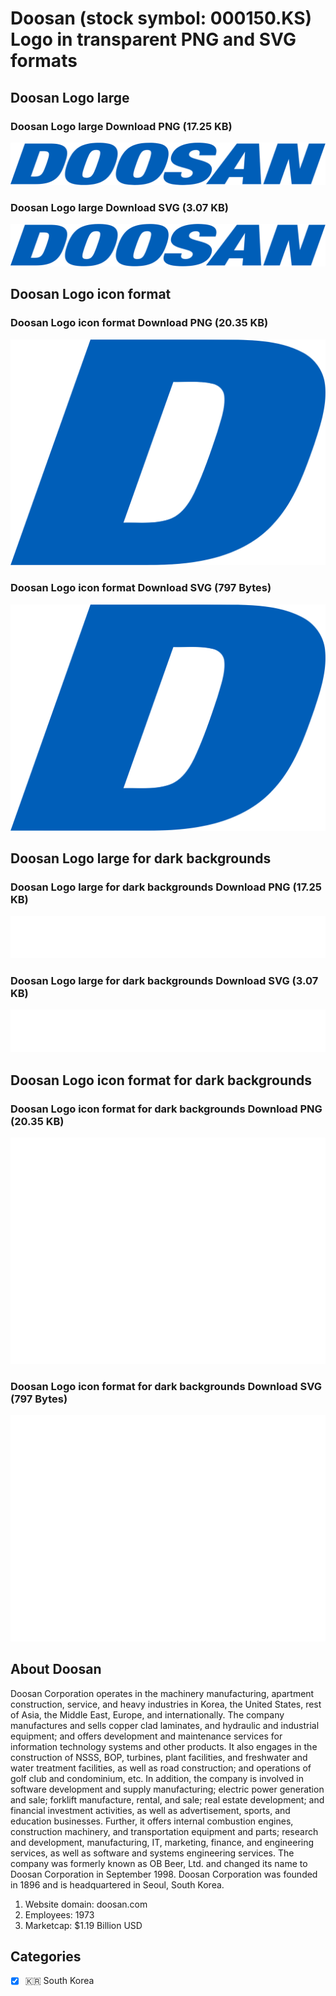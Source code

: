 # Doosan (stock symbol: 000150.KS) Logo in transparent PNG and SVG formats

## Doosan Logo large

### Doosan Logo large Download PNG (17.25 KB)

![Doosan Logo large Download PNG (17.25 KB)](/img/orig/000150.KS_BIG-d59bb087.png)

### Doosan Logo large Download SVG (3.07 KB)

![Doosan Logo large Download SVG (3.07 KB)](/img/orig/000150.KS_BIG-a47a5f35.svg)

## Doosan Logo icon format

### Doosan Logo icon format Download PNG (20.35 KB)

![Doosan Logo icon format Download PNG (20.35 KB)](/img/orig/000150.KS-dd1c5cea.png)

### Doosan Logo icon format Download SVG (797 Bytes)

![Doosan Logo icon format Download SVG (797 Bytes)](/img/orig/000150.KS-59008735.svg)

## Doosan Logo large for dark backgrounds

### Doosan Logo large for dark backgrounds Download PNG (17.25 KB)

![Doosan Logo large for dark backgrounds Download PNG (17.25 KB)](/img/orig/000150.KS_BIG.D-32848a96.png)

### Doosan Logo large for dark backgrounds Download SVG (3.07 KB)

![Doosan Logo large for dark backgrounds Download SVG (3.07 KB)](/img/orig/000150.KS_BIG.D-5574cfef.svg)

## Doosan Logo icon format for dark backgrounds

### Doosan Logo icon format for dark backgrounds Download PNG (20.35 KB)

![Doosan Logo icon format for dark backgrounds Download PNG (20.35 KB)](/img/orig/000150.KS.D-0fb18840.png)

### Doosan Logo icon format for dark backgrounds Download SVG (797 Bytes)

![Doosan Logo icon format for dark backgrounds Download SVG (797 Bytes)](/img/orig/000150.KS.D-43d32398.svg)

## About Doosan

Doosan Corporation operates in the machinery manufacturing, apartment construction, service, and heavy industries in Korea, the United States, rest of Asia, the Middle East, Europe, and internationally. The company manufactures and sells copper clad laminates, and hydraulic and industrial equipment; and offers development and maintenance services for information technology systems and other products. It also engages in the construction of NSSS, BOP, turbines, plant facilities, and freshwater and water treatment facilities, as well as road construction; and operations of golf club and condominium, etc. In addition, the company is involved in software development and supply manufacturing; electric power generation and sale; forklift manufacture, rental, and sale; real estate development; and financial investment activities, as well as advertisement, sports, and education businesses. Further, it offers internal combustion engines, construction machinery, and transportation equipment and parts; research and development, manufacturing, IT, marketing, finance, and engineering services, as well as software and systems engineering services. The company was formerly known as OB Beer, Ltd. and changed its name to Doosan Corporation in September 1998. Doosan Corporation was founded in 1896 and is headquartered in Seoul, South Korea.

1. Website domain: doosan.com
2. Employees: 1973
3. Marketcap: $1.19 Billion USD


## Categories
- [x] 🇰🇷 South Korea
